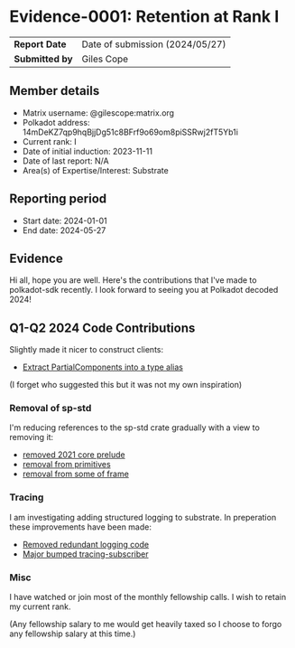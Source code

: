 # Evidence-0001: Retention at Rank I

|                 |                                                                                             |
| --------------- | ------------------------------------------------------------------------------------------- |
| **Report Date** | Date of submission (2024/05/27)                                                             |
| **Submitted by**| Giles Cope                                                                                  |


## Member details

- Matrix username: @gilescope:matrix.org
- Polkadot address: 14mDeKZ7qp9hqBjjDg51c8BFrf9o69om8piSSRwj2fT5Yb1i
- Current rank: I
- Date of initial induction: 2023-11-11
- Date of last report: N/A
- Area(s) of Expertise/Interest: Substrate


## Reporting period

- Start date: 2024-01-01
- End date: 2024-05-27


## Evidence

Hi all, hope you are well. Here's the contributions that I've made to polkadot-sdk recently.
I look forward to seeing you at Polkadot decoded 2024!

## Q1-Q2 2024 Code Contributions

Slightly made it nicer to construct clients:

- [Extract PartialComponents into a type alias](https://github.com/paritytech/polkadot-sdk/pull/2767)

(I forget who suggested this but it was not my own inspiration)

### Removal of sp-std

I'm reducing references to the sp-std crate gradually with a view to removing it:

- [removed 2021 core prelude](https://github.com/paritytech/polkadot-sdk/pull/4183)
- [removal from primitives](https://github.com/paritytech/polkadot-sdk/pull/3274)
- [removal from some of frame](https://github.com/paritytech/polkadot-sdk/pull/3199)

### Tracing

I am investigating adding structured logging to substrate. In preperation these improvements have been made:

- [Removed redundant logging code](https://github.com/paritytech/polkadot-sdk/pull/4059)
- [Major bumped tracing-subscriber](https://github.com/paritytech/polkadot-sdk/pull/3891) 

### Misc

I have watched or join most of the monthly fellowship calls. I wish to retain my current rank.

(Any fellowship salary to me would get heavily taxed so I choose to forgo any fellowship salary at this time.)
